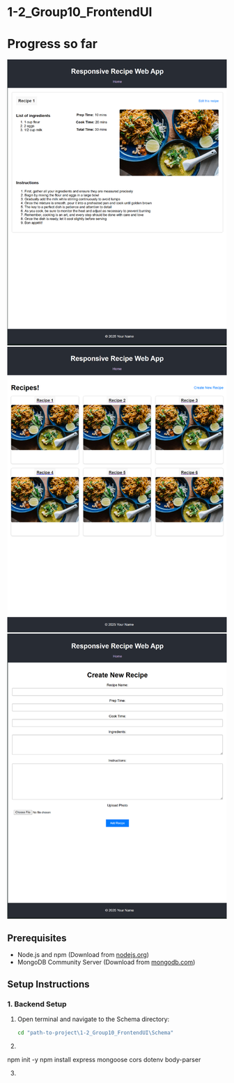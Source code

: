 # 1-2_Group10_FrontendUI

# Progress so far

![Screenshot](./images/Screenshot_2025-02-16-190425.png)
![Screenshot](./images/Screenshot_2025-02-16-190409.png)
![Screenshot](./images/Screenshot_2025-02-16-190441.png)

## Prerequisites

- Node.js and npm (Download from [nodejs.org](https://nodejs.org/))
- MongoDB Community Server (Download from [mongodb.com](https://www.mongodb.com/try/download/community))

## Setup Instructions

### 1. Backend Setup

1. Open terminal and navigate to the Schema directory:
   ```sh
   cd "path-to-project\1-2_Group10_FrontendUI\Schema"
     ```
2.
npm init -y
npm install express mongoose cors dotenv body-parser

3.

